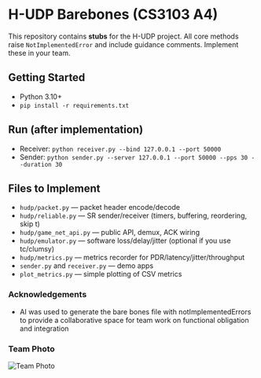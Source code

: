# H-UDP Barebones (CS3103 A4)


This repository contains **stubs** for the H-UDP project. All core methods raise
`NotImplementedError` and include guidance comments. Implement these in your team.


## Getting Started
- Python 3.10+
- `pip install -r requirements.txt`


## Run (after implementation)
- Receiver: `python receiver.py --bind 127.0.0.1 --port 50000`
- Sender: `python sender.py --server 127.0.0.1 --port 50000 --pps 30 --duration 30`


## Files to Implement
- `hudp/packet.py` — packet header encode/decode
- `hudp/reliable.py` — SR sender/receiver (timers, buffering, reordering, skip t)
- `hudp/game_net_api.py` — public API, demux, ACK wiring
- `hudp/emulator.py` — software loss/delay/jitter (optional if you use tc/clumsy)
- `hudp/metrics.py` — metrics recorder for PDR/latency/jitter/throughput
- `sender.py` and `receiver.py` — demo apps
- `plot_metrics.py` — simple plotting of CSV metrics

### Acknowledgements
- AI was used to generate the bare bones file with notImplementedErrors to provide a collaborative space for team work on functional obligation and integration

### Team Photo
  ![Team Photo](https://github.com/user-attachments/assets/58445cec-9b95-43c3-baeb-ab0d0385c937)
